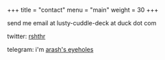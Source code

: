 +++
title = "contact"
menu = "main"
weight = 30
+++

send me email at lusty-cuddle-deck at duck dot com

twitter: [rshthr](https://x.com/rshthr)

telegram: i'm [arash's eyeholes](https://t.me/arashsEyeholes)
